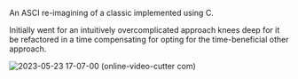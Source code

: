 
An ASCI re-imagining of a classic implemented using C.

Initially went for an intuitively overcomplicated approach knees deep for it be refactored in a time compensating for opting for the time-beneficial other approach.



![2023-05-23 17-07-00 (online-video-cutter com)](https://github.com/DeftArtisan/CLI---Csnake/assets/81402620/53a59be9-195a-4022-882b-fcbd5d049dc3)

